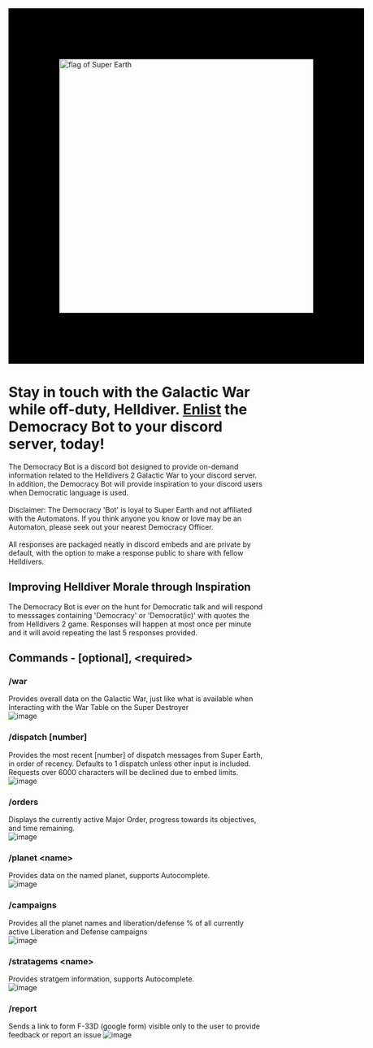 <img src="https://preview.redd.it/super-earth-flag-v0-xfv7g659nazc1.png?width=1080&crop=smart&auto=webp&s=ac12e46d423022b35a2e9447a57e8f68acbaffbb" alt="flag of Super Earth" width="500" style="border:100px solid black"/>

# Stay in touch with the Galactic War while off-duty, Helldiver. [Enlist](https://discord.com/oauth2/authorize?client_id=1244326476942409911) the Democracy Bot to your discord server, today!

The Democracy Bot is a discord bot designed to provide on-demand information related to the Helldivers 2 Galactic War to your discord server. In addition, the Democracy Bot will provide inspiration to your discord users when Democratic language is used.<br/><br/>
Disclaimer: The Democracy 'Bot' is loyal to Super Earth and not affiliated with the Automatons. If you think anyone you know or love may be an Automaton, please seek out your nearest Democracy Officer.
<br/><br/>
All responses are packaged neatly in discord embeds and are private by default, with the option to make a response public to share with fellow Helldivers.
## Improving Helldiver Morale through Inspiration
The Democracy Bot is ever on the hunt for Democratic talk and will respond to messsages containing 'Democracy' or 'Democrat(ic)' with quotes the from Helldivers 2 game. Responses will happen at most once per minute and it will avoid repeating the last 5 responses provided.

## Commands - [optional], \<required\>
### /war
Provides overall data on the Galactic War, just like what is available when Interacting with the War Table on the Super Destroyer<br/>
![image](https://github.com/user-attachments/assets/a06fa2cc-d694-4492-a4ea-7c4d3d195315)

### /dispatch [number]
Provides the most recent [number] of dispatch messages from Super Earth, in order of recency. Defaults to 1 dispatch unless other input is included. Requests over 6000 characters will be declined due to embed limits. <br/>
![image](https://github.com/user-attachments/assets/270c79b2-00b0-49b0-9095-0f490d77aaf0)

### /orders
Displays the currently active Major Order, progress towards its objectives, and time remaining.<br/>
![image](https://github.com/user-attachments/assets/e118b982-125e-4407-8a8f-86fcb453cf27)

### /planet \<name\>
Provides data on the named planet, supports Autocomplete.<br/>
![image](https://github.com/user-attachments/assets/bd6cf82d-1f9b-44a9-8f3c-5fa4e0934863)

### /campaigns
Provides all the planet names and liberation/defense % of all currently active Liberation and Defense campaigns <br/>
![image](https://github.com/user-attachments/assets/231a7e98-242a-4200-bfe1-10c2d481fbce)

### /stratagems \<name\>
Provides stratgem information, supports Autocomplete.<br/>
![image](https://github.com/user-attachments/assets/507199c7-3f7e-402d-ab54-19a673803ce2)

### /report
Sends a link to form F-33D (google form) visible only to the user to provide feedback or report an issue
![image](https://github.com/user-attachments/assets/dacfc1a7-7c8d-43a6-9de0-4423074fcfa0)
